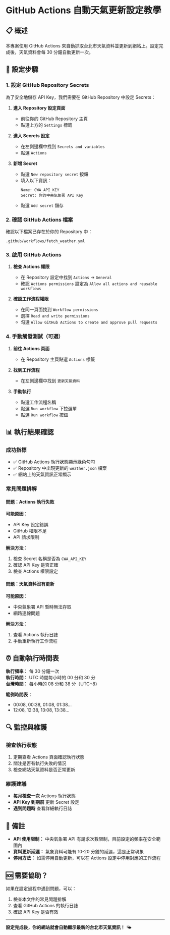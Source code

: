 # GitHub Actions 自動天氣更新設定教學

## 📋 概述

本專案使用 GitHub Actions 來自動抓取台北市天氣資料並更新到網站上。設定完成後，天氣資料會每 30 分鐘自動更新一次。

## 🔧 設定步驟

### 1. 設定 GitHub Repository Secrets

為了安全地儲存 API Key，我們需要在 GitHub Repository 中設定 Secrets：

1. **進入 Repository 設定頁面**
   - 前往你的 GitHub Repository 主頁
   - 點選上方的 `Settings` 標籤

2. **進入 Secrets 設定**
   - 在左側邊欄中找到 `Secrets and variables`
   - 點選 `Actions`

3. **新增 Secret**
   - 點選 `New repository secret` 按鈕
   - 填入以下資訊：
     ```
     Name: CWA_API_KEY
     Secret: 你的中央氣象署 API Key
     ```
   - 點選 `Add secret` 儲存

### 2. 確認 GitHub Actions 檔案

確認以下檔案已存在於你的 Repository 中：
```
.github/workflows/fetch_weather.yml
```

### 3. 啟用 GitHub Actions

1. **檢查 Actions 權限**
   - 在 Repository 設定中找到 `Actions` → `General`
   - 確認 `Actions permissions` 設定為 `Allow all actions and reusable workflows`

2. **確認工作流程權限**
   - 在同一頁面找到 `Workflow permissions`
   - 選擇 `Read and write permissions`
   - 勾選 `Allow GitHub Actions to create and approve pull requests`

### 4. 手動觸發測試（可選）

1. **前往 Actions 頁面**
   - 在 Repository 主頁點選 `Actions` 標籤

2. **找到工作流程**
   - 在左側邊欄中找到 `更新天氣資料`

3. **手動執行**
   - 點選工作流程名稱
   - 點選 `Run workflow` 下拉選單
   - 點選 `Run workflow` 按鈕

## 📊 執行結果確認

### 成功指標
- ✅ GitHub Actions 執行狀態顯示綠色勾勾
- ✅ Repository 中出現更新的 `weather.json` 檔案
- ✅ 網站上的天氣資訊正常顯示

### 常見問題排解

#### 問題：Actions 執行失敗
**可能原因：**
- API Key 設定錯誤
- GitHub 權限不足
- API 請求限制

**解決方法：**
1. 檢查 Secret 名稱是否為 `CWA_API_KEY`
2. 確認 API Key 是否正確
3. 檢查 Actions 權限設定

#### 問題：天氣資料沒有更新
**可能原因：**
- 中央氣象署 API 暫時無法存取
- 網路連線問題

**解決方法：**
1. 查看 Actions 執行日誌
2. 手動重新執行工作流程

## ⏰ 自動執行時間表

**執行頻率：** 每 30 分鐘一次  
**執行時間：** UTC 時間每小時的 00 分和 30 分  
**台灣時間：** 每小時的 08 分和 38 分（UTC+8）

**範例時間表：**
- 00:08, 00:38, 01:08, 01:38...
- 12:08, 12:38, 13:08, 13:38...

## 🔍 監控與維護

### 檢查執行狀態
1. 定期查看 Actions 頁面確認執行狀態
2. 關注是否有執行失敗的情況
3. 檢查網站天氣資料是否正常更新

### 維護建議
- **每月檢查一次** Actions 執行狀態
- **API Key 到期前** 更新 Secret 設定
- **遇到問題時** 查看詳細執行日誌

## 📝 備註

- **API 使用限制：** 中央氣象署 API 有請求次數限制，目前設定的頻率在安全範圍內
- **資料更新延遲：** 氣象資料可能有 10-20 分鐘的延遲，這是正常現象
- **停用方法：** 如需停用自動更新，可以在 Actions 設定中停用對應的工作流程

## 🆘 需要協助？

如果在設定過程中遇到問題，可以：
1. 檢查本文件的常見問題排解
2. 查看 GitHub Actions 的執行日誌
3. 確認 API Key 是否有效

---

**設定完成後，你的網站就會自動顯示最新的台北市天氣資訊！** 🌤️
